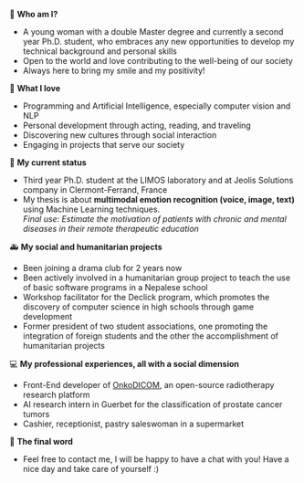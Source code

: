 <!---
- 👋 Hi, I’m @helenetran3
- 👀 I’m interested in ...
- 🌱 I’m currently learning ...
- 💞️ I’m looking to collaborate on ...
- 📫 How to reach me ...
helenetran3/helenetran3 is a ✨ special ✨ repository because its `README.md` (this file) appears on your GitHub profile.
You can click the Preview link to take a look at your changes.
--->

🙋‍ **Who am I?** 
- A young woman with a double Master degree and currently a second year Ph.D. student, who embraces any new opportunities to develop my technical background and personal skills
- Open to the world and love contributing to the well-being of our society
- Always here to bring my smile and my positivity!

💓 **What I love**
- Programming and Artificial Intelligence, especially computer vision and NLP
- Personal development through acting, reading, and traveling
- Discovering new cultures through social interaction
- Engaging in projects that serve our society

📌 **My current status**
- Third year Ph.D. student at the LIMOS laboratory and at Jeolis Solutions company in Clermont-Ferrand, France
- My thesis is about **multimodal emotion recognition (voice, image, text)** using Machine Learning techniques. \
  *Final use: Estimate the motivation of patients with chronic and mental diseases in their remote therapeutic education*

 🚑 **My social and humanitarian projects**
- Been joining a drama club for 2 years now
- Been actively involved in a humanitarian group project to teach the use of basic software programs in a Nepalese school
- Workshop facilitator for the Declick program, which promotes the discovery of computer science in high schools through game development
- Former president of two student associations, one promoting the integration of foreign students and the other the accomplishment of humanitarian projects

💻 **My professional experiences, all with a social dimension**
- Front-End developer of [OnkoDICOM](https://github.com/didymo/OnkoDICOM), an open-source radiotherapy research platform
- AI research intern in Guerbet for the classification of prostate cancer tumors
- Cashier, receptionist, pastry saleswoman in a supermarket

🌄 **The final word**
- Feel free to contact me, I will be happy to have a chat with you! Have a nice day and take care of yourself :)
